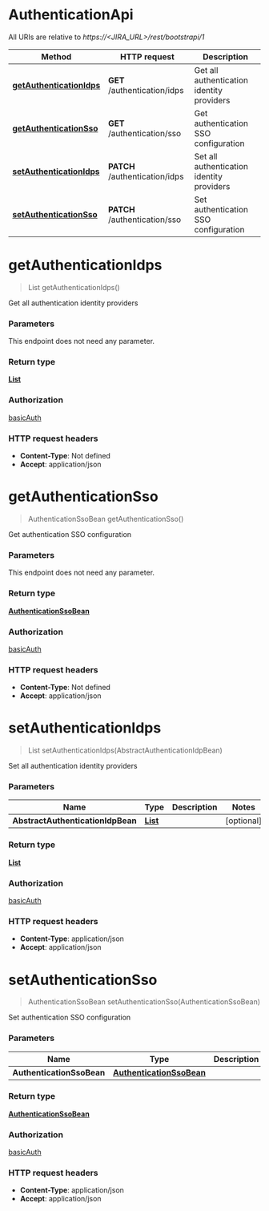 # AuthenticationApi

All URIs are relative to *https://&lt;JIRA_URL&gt;/rest/bootstrapi/1*

| Method | HTTP request | Description |
|------------- | ------------- | -------------|
| [**getAuthenticationIdps**](AuthenticationApi.md#getAuthenticationIdps) | **GET** /authentication/idps | Get all authentication identity providers |
| [**getAuthenticationSso**](AuthenticationApi.md#getAuthenticationSso) | **GET** /authentication/sso | Get authentication SSO configuration |
| [**setAuthenticationIdps**](AuthenticationApi.md#setAuthenticationIdps) | **PATCH** /authentication/idps | Set all authentication identity providers |
| [**setAuthenticationSso**](AuthenticationApi.md#setAuthenticationSso) | **PATCH** /authentication/sso | Set authentication SSO configuration |


<a name="getAuthenticationIdps"></a>
# **getAuthenticationIdps**
> List getAuthenticationIdps()

Get all authentication identity providers

### Parameters
This endpoint does not need any parameter.

### Return type

[**List**](../Models/AbstractAuthenticationIdpBean.md)

### Authorization

[basicAuth](../README.md#basicAuth)

### HTTP request headers

- **Content-Type**: Not defined
- **Accept**: application/json

<a name="getAuthenticationSso"></a>
# **getAuthenticationSso**
> AuthenticationSsoBean getAuthenticationSso()

Get authentication SSO configuration

### Parameters
This endpoint does not need any parameter.

### Return type

[**AuthenticationSsoBean**](../Models/AuthenticationSsoBean.md)

### Authorization

[basicAuth](../README.md#basicAuth)

### HTTP request headers

- **Content-Type**: Not defined
- **Accept**: application/json

<a name="setAuthenticationIdps"></a>
# **setAuthenticationIdps**
> List setAuthenticationIdps(AbstractAuthenticationIdpBean)

Set all authentication identity providers

### Parameters

|Name | Type | Description  | Notes |
|------------- | ------------- | ------------- | -------------|
| **AbstractAuthenticationIdpBean** | [**List**](../Models/AbstractAuthenticationIdpBean.md)|  | [optional] |

### Return type

[**List**](../Models/AbstractAuthenticationIdpBean.md)

### Authorization

[basicAuth](../README.md#basicAuth)

### HTTP request headers

- **Content-Type**: application/json
- **Accept**: application/json

<a name="setAuthenticationSso"></a>
# **setAuthenticationSso**
> AuthenticationSsoBean setAuthenticationSso(AuthenticationSsoBean)

Set authentication SSO configuration

### Parameters

|Name | Type | Description  | Notes |
|------------- | ------------- | ------------- | -------------|
| **AuthenticationSsoBean** | [**AuthenticationSsoBean**](../Models/AuthenticationSsoBean.md)|  | [optional] |

### Return type

[**AuthenticationSsoBean**](../Models/AuthenticationSsoBean.md)

### Authorization

[basicAuth](../README.md#basicAuth)

### HTTP request headers

- **Content-Type**: application/json
- **Accept**: application/json

